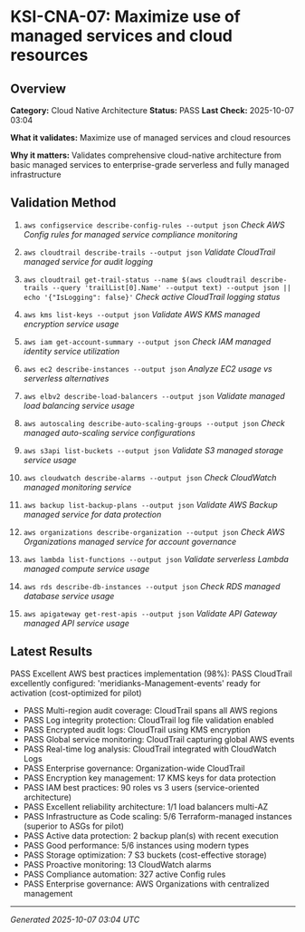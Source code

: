 # KSI-CNA-07: Maximize use of managed services and cloud resources

## Overview

**Category:** Cloud Native Architecture
**Status:** PASS
**Last Check:** 2025-10-07 03:04

**What it validates:** Maximize use of managed services and cloud resources

**Why it matters:** Validates comprehensive cloud-native architecture from basic managed services to enterprise-grade serverless and fully managed infrastructure

## Validation Method

1. `aws configservice describe-config-rules --output json`
   *Check AWS Config rules for managed service compliance monitoring*

2. `aws cloudtrail describe-trails --output json`
   *Validate CloudTrail managed service for audit logging*

3. `aws cloudtrail get-trail-status --name $(aws cloudtrail describe-trails --query 'trailList[0].Name' --output text) --output json || echo '{"IsLogging": false}'`
   *Check active CloudTrail logging status*

4. `aws kms list-keys --output json`
   *Validate AWS KMS managed encryption service usage*

5. `aws iam get-account-summary --output json`
   *Check IAM managed identity service utilization*

6. `aws ec2 describe-instances --output json`
   *Analyze EC2 usage vs serverless alternatives*

7. `aws elbv2 describe-load-balancers --output json`
   *Validate managed load balancing service usage*

8. `aws autoscaling describe-auto-scaling-groups --output json`
   *Check managed auto-scaling service configurations*

9. `aws s3api list-buckets --output json`
   *Validate S3 managed storage service usage*

10. `aws cloudwatch describe-alarms --output json`
   *Check CloudWatch managed monitoring service*

11. `aws backup list-backup-plans --output json`
   *Validate AWS Backup managed service for data protection*

12. `aws organizations describe-organization --output json`
   *Check AWS Organizations managed service for account governance*

13. `aws lambda list-functions --output json`
   *Validate serverless Lambda managed compute service usage*

14. `aws rds describe-db-instances --output json`
   *Check RDS managed database service usage*

15. `aws apigateway get-rest-apis --output json`
   *Validate API Gateway managed API service usage*

## Latest Results

PASS Excellent AWS best practices implementation (98%): PASS CloudTrail excellently configured: 'meridianks-Management-events' ready for activation (cost-optimized for pilot)
- PASS Multi-region audit coverage: CloudTrail spans all AWS regions
- PASS Log integrity protection: CloudTrail log file validation enabled
- PASS Encrypted audit logs: CloudTrail using KMS encryption
- PASS Global service monitoring: CloudTrail capturing global AWS events
- PASS Real-time log analysis: CloudTrail integrated with CloudWatch Logs
- PASS Enterprise governance: Organization-wide CloudTrail
- PASS Encryption key management: 17 KMS keys for data protection
- PASS IAM best practices: 90 roles vs 3 users (service-oriented architecture)
- PASS Excellent reliability architecture: 1/1 load balancers multi-AZ
- PASS Infrastructure as Code scaling: 5/6 Terraform-managed instances (superior to ASGs for pilot)
- PASS Active data protection: 2 backup plan(s) with recent execution
- PASS Good performance: 5/6 instances using modern types
- PASS Storage optimization: 7 S3 buckets (cost-effective storage)
- PASS Proactive monitoring: 13 CloudWatch alarms
- PASS Compliance automation: 327 active Config rules
- PASS Enterprise governance: AWS Organizations with centralized management

---
*Generated 2025-10-07 03:04 UTC*